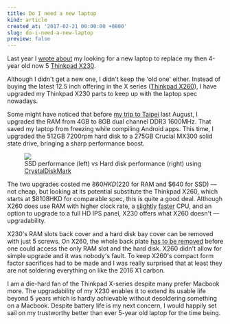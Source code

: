 ```yaml
---
title: Do I need a new laptop
kind: article
created_at: '2017-02-21 00:00:00 +0800'
slug: do-i-need-a-new-laptop
preview: false
---
```


Last year I [wrote about](/blog/looking-for-a-laptop) my
looking for a new laptop to replace my then 4-year old now 5 [Thinkpad X230](http://shop.lenovo.com/us/en/laptops/thinkpad/x-series/x230/).

Although I didn't get a new one, I didn't keep the 'old one' either. Instead of
buying the latest 12.5 inch offering in the X series ([Thinkpad X260](http://shop.lenovo.com/us/en/laptops/thinkpad/x-series/x260/)),
I have upgraded my Thinkpad X230 parts to keep up with the laptop spec
nowadays.

Some might have noticed that before [my trip to Taipei](/blog/working-in-taipei-for-a-month)
last August, I upgraded the RAM from 4GB to 8GB dual channel
DDR3 1600MHz. That saved my laptop from freezing while compiling Android
apps. This time, I upgraded the 512GB 7200rpm hard disk to a 275GB
Crucial MX300 solid state drive, bringing a sharp performance boost.

<figure>
<img src='./ssdvshdd.png'/>
<figcaption>SSD performance (left) vs Hard disk performance (right) using
<a href='http://crystalmark.info/software/CrystalDiskMark/index-e.html'>CrystalDiskMark</a></figcaption>
</figure>

The two upgrades costed me $860HKD ($220 for RAM and $640 for SSD)
&mdash; not cheap, but looking at its potential substitute the Thinkpad
X260, which starts at $8108HKD for comparable spec, this is quite a good
deal. Although X260 does use RAM with higher clock rate, a [slightly](http://cpuboss.com/cpus/Intel-Core-i5-6200U-vs-Intel-Core-i5-3210M)
[faster](http://cpu.userbenchmark.com/Compare/Intel-Core-i5-6200U-vs-Intel-Core-i5-3210M/m36796vs2719) CPU,
and an option to upgrade to a full HD IPS panel, X230 offers what X260
doesn't &mdash; upgradability.

X230's RAM slots back cover and a hard disk bay cover can be
removed with just 5 screws. On X260, the whole back
plate [has to be removed](http://www.laptopmain.com/how-to-disassemble-lenovo-thinkpad-x260-to-upgrade-ssd-and-ram/)
before one could access the only RAM slot and the hard disk. X260
didn't allow for simple upgrade and it was nobody's fault. To keep X260's
compact form factor sacrifices had to be made and I was really surprised
that at least they are not soldering everything on like the 2016 X1 carbon.

I am a die-hard fan of the Thinkpad X-series despite many prefer Macbook
more. The upgradability of my X230 enables it to extend its usable life
beyond 5 years which is hardly achievable without desoldering something
on a Macbook. Despite battery life is my next concern, I would happily
set sail on my trustworthy better than ever 5-year old laptop for the time being.

